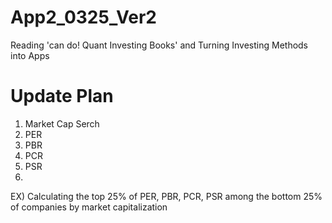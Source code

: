 # App2_0325_Ver2
Reading 'can do! Quant Investing Books' and Turning Investing Methods into Apps

# Update Plan #
1. Market Cap Serch
2. PER
3. PBR
4. PCR
5. PSR
6. 
EX) Calculating the top 25% of PER, PBR, PCR, PSR among the bottom 25% of companies by market capitalization
